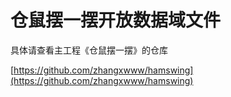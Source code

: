 # 仓鼠摆一摆开放数据域文件
具体请查看主工程《仓鼠摆一摆》的仓库

[https://github.com/zhangxwww/hamswing](https://github.com/zhangxwww/hamswing)

